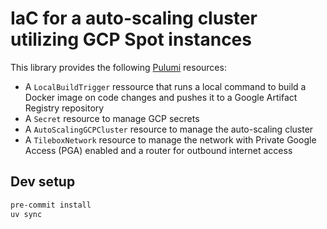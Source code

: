 # IaC for a auto-scaling cluster utilizing GCP Spot instances

This library provides the following [Pulumi](https://www.pulumi.com/) resources:

- A `LocalBuildTrigger` ressource that runs a local command to build a Docker image on code changes and pushes it to a Google Artifact Registry repository
- A `Secret` resource to manage GCP secrets
- A `AutoScalingGCPCluster` resource to manage the auto-scaling cluster
- A `TileboxNetwork` resource to manage the network with Private Google Access (PGA) enabled and a router for outbound internet access

## Dev setup

```bash
pre-commit install
uv sync
```
